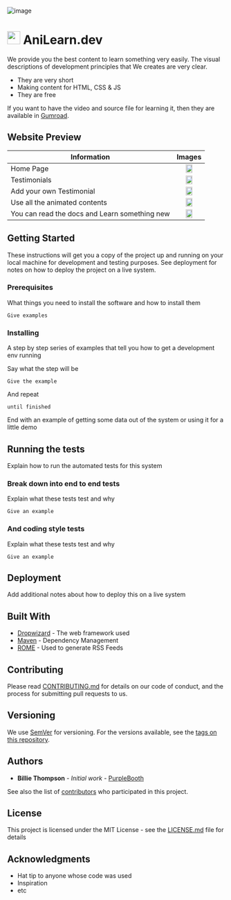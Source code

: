 ![image](https://user-images.githubusercontent.com/99729607/219908971-f1ab199d-b9f3-49aa-aa34-b1c765e76256.png)


# <img width="30" height="30" src="https://user-images.githubusercontent.com/99729607/219909050-57b80c04-d9c8-4276-90a8-e00be48ed267.png" /> AniLearn.dev

We provide you the best content to learn something very easily. The visual descriptions of development principles that We creates are very clear.
- They are very short
- Making content for HTML, CSS & JS
- They are free

If you want to have the video and source file for learning it, then they are available in [Gumroad](https://alireza05.gumroad.com/l/animated-content).

## Website Preview

|Information|Images|
|-------|:----:|
|Home Page|<img width="50%" src="https://user-images.githubusercontent.com/99729607/219909468-1b631db2-4bc5-4277-904c-df36feac1107.png" />|
|Testimonials|<img width="50%" src="https://user-images.githubusercontent.com/99729607/219909365-52e843eb-86db-4622-a8d2-f4cf11321331.png" />|
|Add your own Testimonial|<img width="50%" src="https://user-images.githubusercontent.com/99729607/219909433-59c02a04-9c6f-461f-bab4-4a484104a6eb.png" />|
|Use all the animated contents|<img width="50%" src="https://user-images.githubusercontent.com/99729607/219909459-fff43bed-aeb8-4e79-97d5-08a9f9309d0c.png" />|
|You can read the docs and Learn something new|<img width="50%" src="https://user-images.githubusercontent.com/99729607/219909676-3f8d4770-b63f-40a3-af5e-7e7bf86a2465.png" />|



## Getting Started

These instructions will get you a copy of the project up and running on your local machine for development and testing purposes. See deployment for notes on how to deploy the project on a live system.

### Prerequisites

What things you need to install the software and how to install them

```
Give examples
```

### Installing

A step by step series of examples that tell you how to get a development env running

Say what the step will be

```
Give the example
```

And repeat

```
until finished
```

End with an example of getting some data out of the system or using it for a little demo

## Running the tests

Explain how to run the automated tests for this system

### Break down into end to end tests

Explain what these tests test and why

```
Give an example
```

### And coding style tests

Explain what these tests test and why

```
Give an example
```

## Deployment

Add additional notes about how to deploy this on a live system

## Built With

* [Dropwizard](http://www.dropwizard.io/1.0.2/docs/) - The web framework used
* [Maven](https://maven.apache.org/) - Dependency Management
* [ROME](https://rometools.github.io/rome/) - Used to generate RSS Feeds

## Contributing

Please read [CONTRIBUTING.md](https://gist.github.com/PurpleBooth/b24679402957c63ec426) for details on our code of conduct, and the process for submitting pull requests to us.

## Versioning

We use [SemVer](http://semver.org/) for versioning. For the versions available, see the [tags on this repository](https://github.com/your/project/tags). 

## Authors

* **Billie Thompson** - *Initial work* - [PurpleBooth](https://github.com/PurpleBooth)

See also the list of [contributors](https://github.com/your/project/contributors) who participated in this project.

## License

This project is licensed under the MIT License - see the [LICENSE.md](LICENSE.md) file for details

## Acknowledgments

* Hat tip to anyone whose code was used
* Inspiration
* etc
